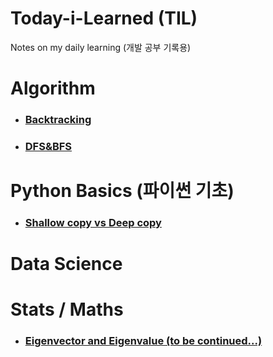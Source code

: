 # Today-i-Learned (TIL)
Notes on my daily learning (개발 공부 기록용)

# Algorithm


- ### [Backtracking](https://github.com/junbeomchi99/TIL/blob/main/Backtracking.md)
- ### [DFS&BFS](https://github.com/junbeomchi99/nadongbin-pythonbook/blob/main/5.dfs%26bfs/readme.md)



# Python Basics (파이썬 기초)
- ### [Shallow copy vs Deep copy](https://github.com/junbeomchi99/TIL/blob/main/Shallow%20copy%20vs%20Deep%20copy.md)

# Data Science

# Stats / Maths
- ### [Eigenvector and Eigenvalue (to be continued...)](https://github.com/junbeomchi99/TIL/blob/main/Eigenvalue%20and%20eigenvector.md)
